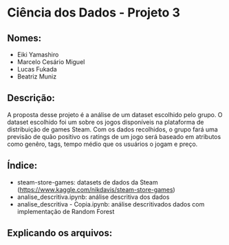 # Ciência dos Dados - Projeto 3

## Nomes: 
- Eiki Yamashiro
- Marcelo Cesário Miguel
- Lucas Fukada
- Beatriz Muniz

## Descrição: 
A proposta desse projeto é a análise de um dataset escolhido pelo grupo. O dataset escolhido foi um sobre os jogos disponíveis na plataforma de distribuição de games Steam. Com os dados recolhidos, o grupo fará uma previsão de quão positivo os ratings de um jogo será baseado em atributos como genêro, tags, tempo médio que os usuários o jogam e preço.

## Índice:
- steam-store-games: datasets de dados da Steam (https://www.kaggle.com/nikdavis/steam-store-games)
- analise_descritiva.ipynb: análise descritiva dos dados 
- analise_descritiva - Copia.ipynb: análise descritivados dados com implementação de Random Forest

## Explicando os arquivos:
